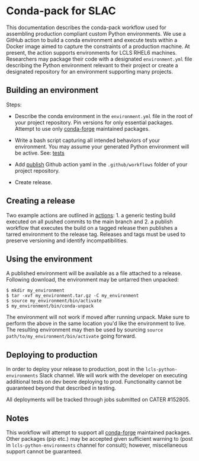 # Conda-pack for SLAC

This documentation describes the conda-pack workflow used for assembling production compliant custom Python environments. We use a GitHub action to build a conda environment and execute tests within a Docker image aimed to capture the constraints of a production machine. At present, the action supports environments for LCLS RHEL6 machines. Researchers may package their code with a designated `environment.yml` file describing the Python environment relevant to their project or create a designated repository for an environment supporting many projects. 

## Building an environment

Steps:  

* Describe the conda environment in the `environment.yml` file in the root of your project repository. Pin versions for only essential packages. Attempt to use only [conda-forge](https://conda-forge.org/) maintained packages.  

* Write a bash script capturing all intended behaviors of your environment. You may assume your generated Python environment will be active. See: [tests](tests.md)  

* Add [publish](action.md) Github action yaml in the `.github/workflows` folder of your project repository.  

* Create release.  

## Creating a release

Two example actions are outlined in [actions](action.md): 1. a generic testing build executed on all pushed commits to the main branch and 2. a publish workflow that executes the build on a tagged release then publishes a tarred environment to the release tag. Releases and tags must be used to preserve versioning and identify incompatibilities.

## Using the environment

A published environment will be available as a file attached to a release. Following download, the environment may be untarred then unpacked:

```
$ mkdir my_environment
$ tar -xvf my_environment.tar.gz -C my_environment
$ source my_environment/bin/activate
$ my_environment/bin/conda-unpack
```
The environment will not work if moved after running unpack. Make sure to perform the above in the same location you'd like the environment to live. The resulting environment may then be used by sourcing `source path/to/my_environment/bin/activate` going forward.


## Deploying to production

In order to deploy your release to production, post in the `lcls-python-environments` Slack channel. We will work with the developer on executing additional tests on dev beore deploying to prod. Functionality cannot be guaranteed beyond that described in testing. 

All deployments will be tracked through jobs submitted on CATER #152805.


## Notes
This workflow will attempt to support all [conda-forge](https://conda-forge.org/) maintained packages. Other packages (pip etc.) may be accepted given sufficient warning to (post in `lcls-python-environments` channel for consult); however, miscellaneous support cannot be guaranteed.